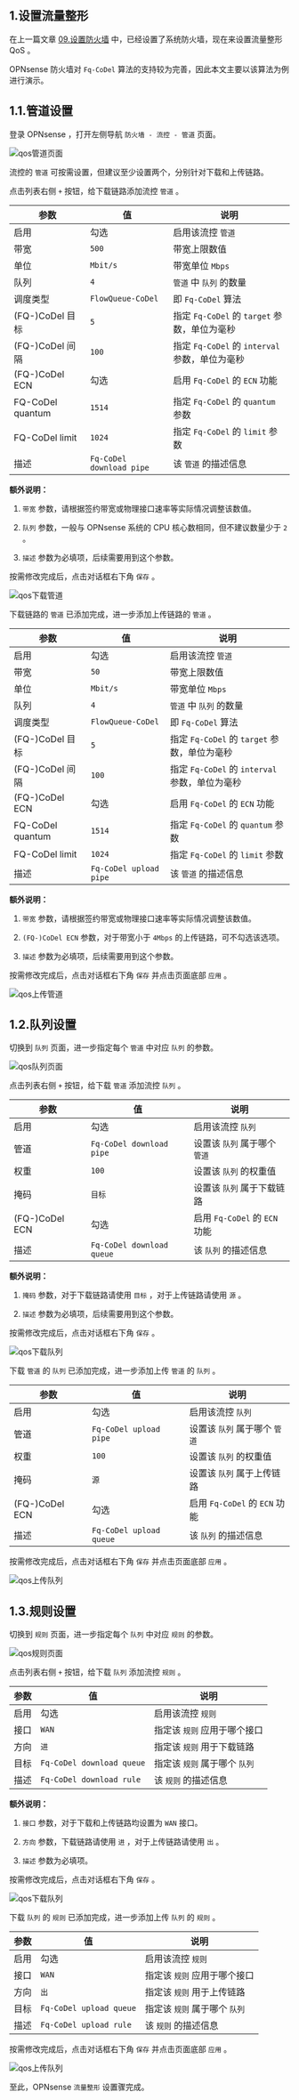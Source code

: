 ## 1.设置流量整形

在上一篇文章 [09.设置防火墙](./09.设置防火墙.md) 中，已经设置了系统防火墙，现在来设置流量整形 QoS 。  

OPNsense 防火墙对 `Fq-CoDel` 算法的支持较为完善，因此本文主要以该算法为例进行演示。  

## 1.1.管道设置

登录 OPNsense ，打开左侧导航 `防火墙 - 流控 - 管道` 页面。  

![qos管道页面](img/p10/opn_qos_pipe_page.jpeg)

流控的 `管道` 可按需设置，但建议至少设置两个，分别针对下载和上传链路。  

点击列表右侧 ` + ` 按钮，给下载链路添加流控 `管道` 。  

|参数|值|说明|
|--|--|--|
|启用|勾选|启用该流控 `管道` |
|带宽|`500`|带宽上限数值|
|单位|`Mbit/s`|带宽单位 `Mbps` |
|队列|`4`|`管道` 中 `队列` 的数量|
|调度类型|`FlowQueue-CoDel`|即 `Fq-CoDel` 算法|
|(FQ-)CoDel 目标|`5`|指定 `Fq-CoDel` 的 `target` 参数，单位为毫秒|
|(FQ-)CoDel 间隔|`100`|指定 `Fq-CoDel` 的 `interval` 参数，单位为毫秒|
|(FQ-)CoDel ECN|勾选|启用 `Fq-CoDel` 的 `ECN` 功能|
|FQ-CoDel quantum|`1514`|指定 `Fq-CoDel` 的 `quantum` 参数|
|FQ-CoDel limit|`1024`|指定 `Fq-CoDel` 的 `limit` 参数|
|描述|`Fq-CoDel download pipe`|该 `管道` 的描述信息|

**额外说明：**  

1. `带宽` 参数，请根据签约带宽或物理接口速率等实际情况调整该数值。  

2. `队列` 参数，一般与 OPNsense 系统的 CPU 核心数相同，但不建议数量少于 `2` 。  

3. `描述` 参数为必填项，后续需要用到这个参数。  

按需修改完成后，点击对话框右下角 `保存` 。  

![qos下载管道](img/p10/opn_qos_pipe_download.jpeg)

下载链路的 `管道` 已添加完成，进一步添加上传链路的 `管道` 。  

|参数|值|说明|
|--|--|--|
|启用|勾选|启用该流控 `管道` |
|带宽|`50`|带宽上限数值|
|单位|`Mbit/s`|带宽单位 `Mbps` |
|队列|`4`|`管道` 中 `队列` 的数量|
|调度类型|`FlowQueue-CoDel`|即 `Fq-CoDel` 算法|
|(FQ-)CoDel 目标|`5`|指定 `Fq-CoDel` 的 `target` 参数，单位为毫秒|
|(FQ-)CoDel 间隔|`100`|指定 `Fq-CoDel` 的 `interval` 参数，单位为毫秒|
|(FQ-)CoDel ECN|勾选|启用 `Fq-CoDel` 的 `ECN` 功能|
|FQ-CoDel quantum|`1514`|指定 `Fq-CoDel` 的 `quantum` 参数|
|FQ-CoDel limit|`1024`|指定 `Fq-CoDel` 的 `limit` 参数|
|描述|`Fq-CoDel upload pipe`|该 `管道` 的描述信息|

**额外说明：**  

1. `带宽` 参数，请根据签约带宽或物理接口速率等实际情况调整该数值。  

2. `(FQ-)CoDel ECN` 参数，对于带宽小于 `4Mbps` 的上传链路，可不勾选该选项。  

3. `描述` 参数为必填项，后续需要用到这个参数。  

按需修改完成后，点击对话框右下角 `保存` 并点击页面底部 `应用` 。  

![qos上传管道](img/p10/opn_qos_pipe_upload.jpeg)

## 1.2.队列设置

切换到 `队列` 页面，进一步指定每个 `管道` 中对应 `队列` 的参数。  

![qos队列页面](img/p10/opn_qos_queue_page.jpeg)

点击列表右侧 ` + ` 按钮，给下载 `管道` 添加流控 `队列` 。  

|参数|值|说明|
|--|--|--|
|启用|勾选|启用该流控 `队列` |
|管道|`Fq-CoDel download pipe`|设置该 `队列` 属于哪个 `管道` |
|权重|`100`|设置该 `队列` 的权重值|
|掩码|`目标`|设置该 `队列` 属于下载链路|
|(FQ-)CoDel ECN|勾选|启用 `Fq-CoDel` 的 `ECN` 功能|
|描述|`Fq-CoDel download queue`|该 `队列` 的描述信息|

**额外说明：**  

1. `掩码` 参数，对于下载链路请使用 `目标` ，对于上传链路请使用 `源` 。  

2. `描述` 参数为必填项，后续需要用到这个参数。  

按需修改完成后，点击对话框右下角 `保存` 。  

![qos下载队列](img/p10/opn_qos_queue_download.jpeg)

下载 `管道` 的 `队列` 已添加完成，进一步添加上传 `管道` 的 `队列` 。  

|参数|值|说明|
|--|--|--|
|启用|勾选|启用该流控 `队列` |
|管道|`Fq-CoDel upload pipe`|设置该 `队列` 属于哪个 `管道` |
|权重|`100`|设置该 `队列` 的权重值|
|掩码|`源`|设置该 `队列` 属于上传链路|
|(FQ-)CoDel ECN|勾选|启用 `Fq-CoDel` 的 `ECN` 功能|
|描述|`Fq-CoDel upload queue`|该 `队列` 的描述信息|

按需修改完成后，点击对话框右下角 `保存` 并点击页面底部 `应用` 。  

![qos上传队列](img/p10/opn_qos_queue_upload.jpeg)

## 1.3.规则设置

切换到 `规则` 页面，进一步指定每个 `队列` 中对应 `规则` 的参数。  

![qos规则页面](img/p10/opn_qos_rules_page.jpeg)

点击列表右侧 ` + ` 按钮，给下载 `队列` 添加流控 `规则` 。  

|参数|值|说明|
|--|--|--|
|启用|勾选|启用该流控 `规则` |
|接口|`WAN`|指定该 `规则` 应用于哪个接口|
|方向|`进`|指定该 `规则` 用于下载链路|
|目标|`Fq-CoDel download queue`|指定该 `规则` 属于哪个 `队列`|
|描述|`Fq-CoDel download rule`|该 `规则` 的描述信息|

**额外说明：**  

1. `接口` 参数，对于下载和上传链路均设置为 `WAN` 接口。  

2. `方向` 参数，下载链路请使用 `进` ，对于上传链路请使用 `出` 。  

3. `描述` 参数为必填项。  

按需修改完成后，点击对话框右下角 `保存` 。  

![qos下载队列](img/p10/opn_qos_rules_download.jpeg)

下载 `队列` 的 `规则` 已添加完成，进一步添加上传 `队列` 的 `规则` 。  

|参数|值|说明|
|--|--|--|
|启用|勾选|启用该流控 `规则` |
|接口|`WAN`|指定该 `规则` 应用于哪个接口|
|方向|`出`|指定该 `规则` 用于上传链路|
|目标|`Fq-CoDel upload queue`|指定该 `规则` 属于哪个 `队列`|
|描述|`Fq-CoDel upload rule`|该 `规则` 的描述信息|

按需修改完成后，点击对话框右下角 `保存` 并点击页面底部 `应用` 。  

![qos上传队列](img/p10/opn_qos_rules_upload.jpeg)

至此，OPNsense `流量整形` 设置骤完成。  

